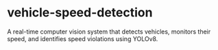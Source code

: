 # vehicle-speed-detection
A real-time computer vision system that detects vehicles, monitors their speed, and identifies speed violations using YOLOv8.
